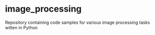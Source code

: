 image_processing
================

Repository containing code samples for various image processing tasks witten in Python
